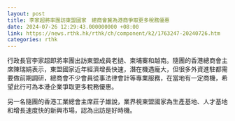 ```yaml
---
layout: post
title: 李家超將率團訪東盟國家　總商會冀為港商爭取更多稅務優惠
date: 2024-07-26 12:29:43.000000000 +08:00
link: https://news.rthk.hk/rthk/ch/component/k2/1763247-20240726.htm
categories: rthk
---
```


行政長官李家超即將率團出訪東盟成員老撾、柬埔寨和越南。隨團的香港總商會主席陳瑞娟表示，東盟國家近年經濟增長快速，潛在機遇龐大，但很多外資進駐都需要做前期調研，總商會不少會員從事法律會計等專業服務，在當地有一定商機，希望此行可為本港企業爭取更多稅務優惠。

另一名隨團的香港工業總會主席莊子雄說，業界視東盟國家為生產基地、人才基地和增長速度快的新興市場，認為出訪是好時機。
